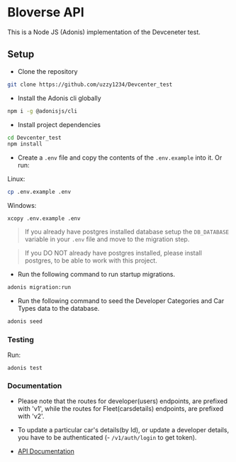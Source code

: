 # Bloverse API

This is a Node JS (Adonis) implementation of the Devceneter test.

## Setup

- Clone the repository

```bash
git clone https://github.com/uzzy1234/Devcenter_test
```

- Install the Adonis cli globally

```bash
npm i -g @adonisjs/cli
```

- Install project dependencies

```bash
cd Devcenter_test
npm install
```

- Create a `.env` file and copy the contents of the `.env.example` into it. Or run:

Linux:
```bash
cp .env.example .env
```

Windows:
```shell
xcopy .env.example .env
```

> If you already have postgres installed database setup the `DB_DATABASE` variable in your `.env` file and move to the migration step.

> If you DO NOT already have postgres installed, please install postgres, to be able to work with this project.


- Run the following command to run startup migrations.

```bash
adonis migration:run
```
- Run the following command to seed the Developer Categories and Car Types data to the database.
```bash
adonis seed
```

### Testing
 Run:

```shell
adonis test
```

### Documentation
- Please note that the routes for developer(users) endpoints, are prefixed with 'v1', while the routes for Fleet(carsdetails)   endpoints, are prefixed with 'v2'.

- To update a particular car's details(by Id), or update a developer details, you have to be authenticated (- `/v1/auth/login` to get token).

- [API Documentation](https://github.com/Uzzy1234/Devcenter_test/blob/master/v1API.md)
